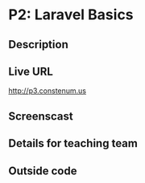 # P2: Laravel Basics

## Description


## Live URL
<http://p3.constenum.us>

## Screenscast


## Details for teaching team


## Outside code
